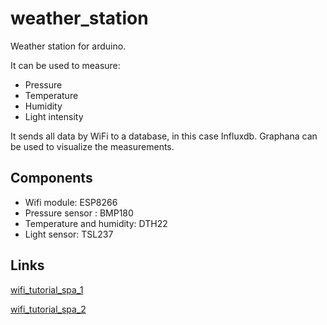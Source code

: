 # weather_station
Weather station for arduino.

It can be used to measure:
* Pressure
* Temperature
* Humidity
* Light intensity

It sends all data by WiFi to a database, in this case Influxdb.
Graphana can be used to visualize the measurements. 

## Components

* Wifi module: ESP8266
* Pressure sensor : BMP180
* Temperature and humidity: DTH22
* Light sensor: TSL237

## Links

[wifi_tutorial_spa_1](http://kio4.com/arduino/57modulowifi_2.htm)

[wifi_tutorial_spa_2](http://www.prometec.net/arduino-wifi/)
